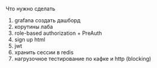 Что нужно сделать
1. grafana создать дашборд
2. корутины лаба
3. role-based authorization + PreAuth
4. sign up html 
5. jwt 
6. хранить сессии в redis
7. нагрузочное тестирование по кафке и http (blocking)
